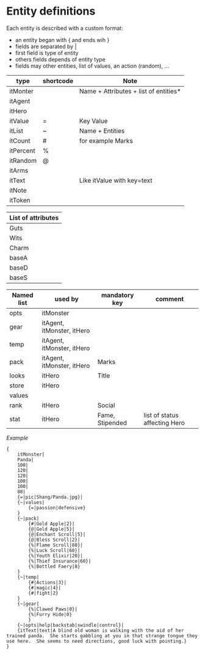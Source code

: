# Entity definitions


Each entity is described with a custom format:
- an entity began with { and ends wih }
- fields are separated by |
- first field is type of entity
- others fields depends of entity type
- fields may other entities, list of values, an action (random), ...


|   type    | shortcode | Note |
|-----------|-----------|------|
| itMonter  |           | Name + Attributes + list of entities* |
| itAgent   |           | |
| itHero    |           | |
| itValue   |        =  | Key Value |
| itList    |        ~  | Name + Entities|
| itCount   |        #  | for example Marks |
| itPercent |        %  |
| itRandom  |        @  |
| itArms    |           |
| itText    |           | Like itValue with key=text |
| itNote    |           |
| itToken   |           |

| List of attributes |
|--------------------|
| Guts |
| Wits |
| Charm |
| baseA |
| baseD |
| baseS |


| Named list | used by | mandatory key | comment |
| --------- | ------ | -------- | ----- |
| opts | itMonster
| gear | itAgent, itMonster, itHero
| temp | itAgent, itMonster, itHero
| pack | itAgent, itMonster, itHero | Marks | |
| looks | itHero | Title
| store | itHero
| values |
| rank | itHero | Social |
| stat | itHero | Fame, Stipended | list of status affecting Hero |


*Example*
```
{
	itMonster|
	Panda|
	100|
	120|
	120|
	100|
	100|
	80|
	{=|pic|Shang/Panda.jpg}|
	{~|values|
		{=|passion|defensive}
	}
	{~|pack|
		{#|Gold Apple|2}|
		{@|Gold Apple|5}|
		{@|Enchant Scroll|5}|
		{@|Bless Scroll|2}|
		{%|Flame Scroll|80}|
		{%|Luck Scroll|60}|
		{%|Youth Elixir|20}|
		{%|Thief Insurance|60}|
		{%|Bottled Faery|8}
	}
	{~|temp|
		{#|Actions|3}|
		{#|magic|4}|
		{#|fight|2}
	}
	{~|gear|
		{%|Clawed Paws|0}|
		{%|Furry Hide|0}
		}
	{~|opts|help|backstab|swindle|control}|
	{itText|text|A blind old woman is walking with the aid of her trained panda.  She starts gabbling at you in that strange tongue they use here.  She seems to need directions, good luck with pointing.}
}
```